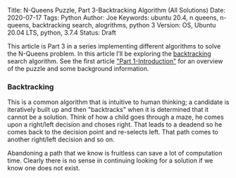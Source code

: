 Title: N-Queens Puzzle, Part 3-Backtracking Algorithm (All Solutions)
Date: 2020-07-17
Tags: Python
Author: Joe
Keywords: ubuntu 20.4, n queens, n-queens, backtracking search, alogrithms, python 3
Version: OS, Ubuntu 20.04 LTS, python, 3.7.4
Status: Draft

This article is Part 3 in a series implementing different algorithms to solve the N-Queens problem. In this article I’ll be exploring the [backtracking](https://en.wikipedia.org/wiki/Backtracking) search algorithm. See the first article ["Part 1-Introduction"](n-queens-puzzle-part-1-introduction.html) for an overview of the puzzle and some background information.

### Backtracking

This is a common algorithm that is intuitive to human thinking; a candidate is iteratively built up and then "backtracks" when it is determined that it cannot be a solution. Think of how a child goes through a maze, he comes upon a right/left decision and choses right. That leads to a deadend so he comes back to the decision point and re-selects left. That path comes to another right/left decision and so on. 

Abandoning a path that we know is fruitless can save a lot of computation time. Clearly there is no sense in continuing looking for a solution if we know one does not exist.